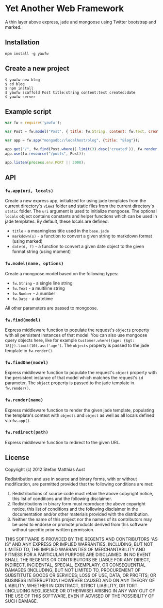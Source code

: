 Yet Another Web Framework
=========================

A thin layer above express, jade and mongoose using Twitter bootstrap and marked.

## Installation

    npm install -g yawfw

## Create a new project

    $ yawfw new blog
    $ cd blog
    $ npm install
    $ yawfw scaffold Post title:string content:text created:date
    $ yawfw server

## Example script

```js
var fw = require('yawfw');

var Post = fw.model("Post", { title: fw.String, content: fw.Text, created: fw.Date });

var app = fw.app("mongodb://localhost/blog", {title: "Blog"});

app.get("/", fw.find(Post.where().limit(3).desc('created')), fw.render('blog'));
app.use(fw.resource("/posts", Post));

app.listen(process.env.PORT || 3000);
```

## API

### `fw.app(uri, locals)`

Create a new express app, initialized for using jade templates from the current directory's `views` folder and static files from the current directory's `static` folder. The `uri` argument is used to initialize mongoose. The optional `locals` object contains constants and helper functions which can be used in jade templates. By default, these locals are defined:

* `title` - a meaningless title used in the `base.jade`
* `markdown(s)` - a function to convert a given string to markdown format (using marked)
* `date(d, f)` - a function to convert a given date object to the given format string (using moment) 

### `fw.model(name, options)`

Create a mongoose model based on the following types:

* `fw.String` - a single line string
* `fw.Text` - a multiline string
* `fw.Number` - a number
* `fw.Date` - a datetime

All other parameters are passed to mongoose.

### `fw.find(model)`

Express middleware function to populate the request's `objects` property with all persistent instances of that model. You can also use mongoose query objects here, like for example `Customer.where({age: {$gt: 18}}).limit(10).asc('age')`. The `objects` property is passed to the jade template in `fw.render()`.

### `fw.findOne(model)`

Express middleware function to populate the request's `object` property with the persistent instance of that model which matches the request's `id` parameter. The `object` property is passed to the jade template in `fw.render()`.

### `fw.render(name)`

Express middleware function to render the given jade template, populating the template's context with `objects` and `object` as well as all locals defined via `fw.app()`.

### `fw.redirect(path)`

Express middleware function to redirect to the given URL.

## License

Copyright (c) 2012 Stefan Matthias Aust

Redistribution and use in source and binary forms, with or without modification, are permitted provided that the following conditions are met:

1. Redistributions of source code must retain the above copyright notice, this list of conditions and the following disclaimer.
2. Redistributions in binary form must reproduce the above copyright notice, this list of conditions and the following disclaimer in the documentation and/or other materials provided with the distribution.
3. Neither the name of this project nor the names of its contributors may be used to endorse or promote products derived from this software without specific prior written permission.

THIS SOFTWARE IS PROVIDED BY THE REGENTS AND CONTRIBUTORS “AS IS” AND ANY EXPRESS OR IMPLIED WARRANTIES, INCLUDING, BUT NOT LIMITED TO, THE IMPLIED WARRANTIES OF MERCHANTABILITY AND FITNESS FOR A PARTICULAR PURPOSE ARE DISCLAIMED. IN NO EVENT SHALL THE REGENTS OR CONTRIBUTORS BE LIABLE FOR ANY DIRECT, INDIRECT, INCIDENTAL, SPECIAL, EXEMPLARY, OR CONSEQUENTIAL DAMAGES (INCLUDING, BUT NOT LIMITED TO, PROCUREMENT OF SUBSTITUTE GOODS OR SERVICES; LOSS OF USE, DATA, OR PROFITS; OR BUSINESS INTERRUPTION) HOWEVER CAUSED AND ON ANY THEORY OF LIABILITY, WHETHER IN CONTRACT, STRICT LIABILITY, OR TORT (INCLUDING NEGLIGENCE OR OTHERWISE) ARISING IN ANY WAY OUT OF THE USE OF THIS SOFTWARE, EVEN IF ADVISED OF THE POSSIBILITY OF SUCH DAMAGE.
